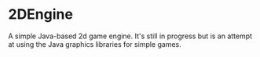 # 2DEngine
A simple Java-based 2d game engine.
It's still in progress but is an attempt at using the Java graphics libraries for simple games.
